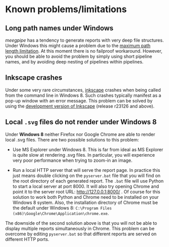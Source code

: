 Known problems/limitations
===

## Long path names under Windows

_meegpipe_ has a tendency to generate reports with very deep file structures.
Under Windows this might cause a problem due to the 
[maximum path length limitation][maxpath]. At this moment there is no 
failproof workaround. However, you should be able to avoid the problem
by simply using short pipeline names, and by avoiding deep nesting of 
pipelines within pipelines.


## Inkscape crashes

Under some very rare circumstances, [inkscape][inkscape] crashes when being
called from the command line in Windows 8. Such crashes typically manifest 
as a pop-up window with an error message. This problem can be solved by
using the [development version of Inkscape][inkscape-dev] (release r23126
 and above).

[maxpath]: http://msdn.microsoft.com/en-us/library/aa365247%28VS.85%29.aspx#maxpath
[inkscape-dev]: https://skydrive.live.com/?cid=09706d11303fa52a&id=9706D11303FA52A%21217#cid=09706D11303FA52A&id=9706D11303FA52A%21275
[inkscape]: http://www.inkscape.org/en/

## Local `.svg` files do not render under Windows 8

Under __Windows 8__ neither Firefox nor Google Chrome are able to render 
local .svg files.  There are two possible solutions to this problem:

* Use MS Explorer under Windows 8. This is far from ideal as MS Explorer 
  is quite slow at rendering .svg files. In particular, you will experience 
  very poor performance when trying to zoom-in an image. 

* Run a local HTTP server that will serve the report page. In practice 
  this just means double clicking on the `pyserver.bat` file that you 
  will find on the root directory of each generated report. The `.bat` 
  file will use Python to start a local server at port 8000. It will also 
  try opening Chrome and point it to the server root
  URL: http://127.0.0.1:8000/ . Of course for this solution to work both 
  Python and Chrome need to be installed on your Windows 8 system. Also,
  the installation directory of Chrome must be the default under Windows 8:
  `C:\Program Files (x86)\Google\Chrome\Application\chrome.exe`.


The downside of the second solution above is that you will not be able to
display multiple reports simultaneously in Chrome. This problem can be 
overcome by editing `pyserver.bat` so that different reports are served on
different HTTP ports. 

